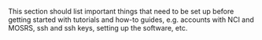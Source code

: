 This section should list important things that need to be set up before getting started with tutorials and how-to guides, e.g. accounts with NCI and MOSRS, ssh and ssh keys, setting up the software, etc. 